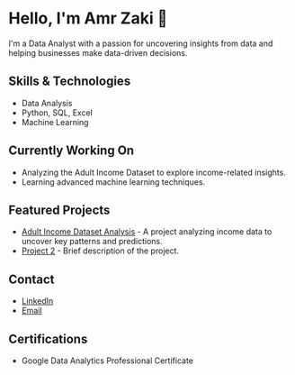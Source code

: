 # Hello, I'm Amr Zaki 👋

I'm a Data Analyst with a passion for uncovering insights from data and helping businesses make data-driven decisions.

## Skills & Technologies
- Data Analysis
- Python, SQL, Excel
- Machine Learning

## Currently Working On
- Analyzing the Adult Income Dataset to explore income-related insights.
- Learning advanced machine learning techniques.

## Featured Projects
- [Adult Income Dataset Analysis](https://github.com/Amr-Zaki-Data-Scientist/Adult_Income-analysis) - A project analyzing income data to uncover key patterns and predictions.
- [Project 2](link-to-project) - Brief description of the project.

## Contact
- [LinkedIn](https://www.linkedin.com/in/amr-zaki-16924a217/)
- [Email](mailto:your.email@example.com)

## Certifications
- Google Data Analytics Professional Certificate

